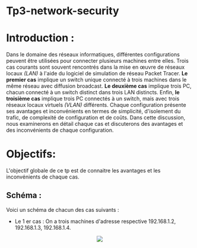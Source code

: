 # Tp3-network-security

# Introduction : 

Dans le domaine des réseaux informatiques, différentes configurations peuvent être utilisées pour connecter plusieurs machines entre elles. Trois cas courants sont souvent rencontrés dans la mise en œuvre de réseaux locaux *(LAN)* à l'aide du logiciel de simulation de réseau Packet Tracer. **Le premier cas** implique un switch unique connecté à trois machines dans le même réseau avec diffusion broadcast. **Le deuxième cas** implique trois PC, chacun connecté à un switch distinct dans trois LAN distincts. Enfin, **le troisième cas** implique trois PC connectés à un switch, mais avec trois réseaux locaux virtuels *(VLAN)* différents. Chaque configuration présente ses avantages et inconvénients en termes de simplicité, d'isolement du trafic, de complexité de configuration et de coûts. Dans cette discussion, nous examinerons en détail chaque cas et discuterons des avantages et des inconvénients de chaque configuration.

# Objectifs:

L'objectif globale de ce tp est de connaitre les avantages et les inconvénients de chaque cas.

## Schéma :

Voici un schéma de chacun des cas suivants :
 - Le 1 er cas :
 On a trois machines d'adresse respective 192.168.1.2, 192.168.1.3, 192.168.1.4.
 
 <p align="center">
  <img src="https://user-images.githubusercontent.com/73228919/232815044-bcfbb235-f134-47b2-8846-2257345ef44c.png">
</p>


